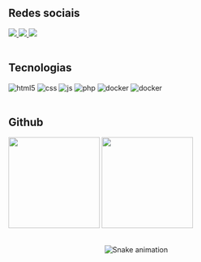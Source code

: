 ## Redes sociais

<div style="display: inline_block">
  <a href = "mailto:henrique.ramires.granatto@gmail.com">
    <img src="https://img.shields.io/badge/-Gmail-%23333?style=for-the-badge&logo=gmail&logoColor=white" target="_blank">
  </a>
  <a href="https://www.linkedin.com/in/henrique-granatto" target="_blank">
    <img src="https://img.shields.io/badge/-LinkedIn-%230077B5?style=for-the-badge&logo=linkedin&logoColor=white" target="_blank">
  </a>
  <a href="https://exercism.org/profiles/HenriqueGranatto" target="_blank">
    <img src="https://img.shields.io/badge/EXERCISM.IO-604fcd?style=for-the-badge&logo=exercism&logoColor=white" target="_blank">
  </a>
</div><br/>

## Tecnologias

<div style="display: inline_block">
  <img align="center" alt="html5" src="https://img.shields.io/badge/HTML5-E34F26?style=for-the-badge&logo=html5&logoColor=white" />
  <img align="center" alt="css" src="https://img.shields.io/badge/CSS3-1572B6?style=for-the-badge&logo=css3&logoColor=white" />
  <img align="center" alt="js" src="https://img.shields.io/badge/JavaScript-F7DF1E?style=for-the-badge&logo=javascript&logoColor=black" />
  <img align="center" alt="php" src="https://img.shields.io/badge/PHP-8892bf?style=for-the-badge&logo=PHP&logoColor=white" />
  <img align="center" alt="docker" src="https://img.shields.io/badge/Docker-2496ed?style=for-the-badge&logo=docker&logoColor=white" />
  <img align="center" alt="docker" src="https://img.shields.io/badge/MySQL-3E6E93?style=for-the-badge&logo=mysql&logoColor=white" />
</div><br/>

## Github

<div style="display: inline_block">
  <img height="180em" src="https://github-readme-stats.vercel.app/api?username=henriquegranatto&show_icons=true&theme=tokyonight&include_all_commits=true&count_private=true"/>
  <img height="180em" src="https://github-readme-stats.vercel.app/api/top-langs/?username=henriquegranatto&layout=compact&langs_count=7&theme=tokyonight"/>
</div><br/>
 
<div align="center">
  
  ![Snake animation](https://github.com/danielbped/danielbped/blob/output/github-contribution-grid-snake.svg)
  
</div>
